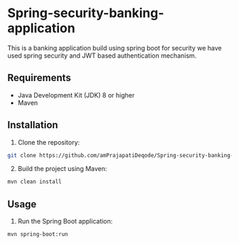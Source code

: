 # Spring-security-banking-application

This is a banking application build using spring boot for security we have used spring security and JWT based authentication mechanism.

## Requirements

- Java Development Kit (JDK) 8 or higher
- Maven

## Installation

1. Clone the repository:

```bash
git clone https://github.com/amPrajapatiDeqode/Spring-security-banking-application.git
```

2. Build the project using Maven:

```bash
mvn clean install
```

## Usage

1. Run the Spring Boot application:

```bash
mvn spring-boot:run
```
